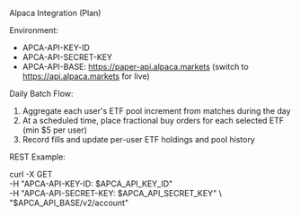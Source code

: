 Alpaca Integration (Plan)

Environment:
- APCA-API-KEY-ID
- APCA-API-SECRET-KEY
- APCA-API-BASE: https://paper-api.alpaca.markets (switch to https://api.alpaca.markets for live)

Daily Batch Flow:
1) Aggregate each user's ETF pool increment from matches during the day
2) At a scheduled time, place fractional buy orders for each selected ETF (min $5 per user)
3) Record fills and update per-user ETF holdings and pool history

REST Example:

curl -X GET \
  -H "APCA-API-KEY-ID: $APCA_API_KEY_ID" \
  -H "APCA-API-SECRET-KEY: $APCA_API_SECRET_KEY" \
  "$APCA_API_BASE/v2/account"



